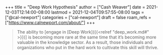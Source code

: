 +++
title = "Deep Work Hypothesis"
author = ["Cash Weaver"]
date = 2021-12-03T12:14:00-08:00
lastmod = 2021-12-04T09:57:55-08:00
tags = ["@cal-newport"]
categories = ["cal-newport"]
draft = false
roam_refs = ["https://www.calnewport.com/about/"]
+++

> The ability to [engage in [Deep Work]({{<relref "deep_work.md#" >}})] is becoming more rare at the same time that it’s becoming more valuable in the knowledge sector. As a result, those individuals and organizations who put in the hard work to cultivate this skill will thrive.
